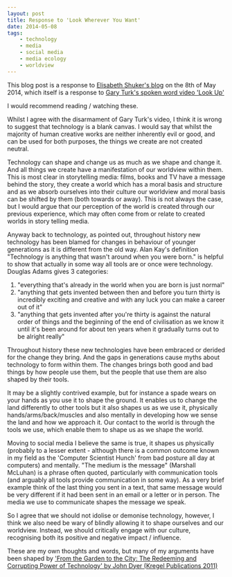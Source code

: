 ```yaml
---
layout: post
title: Response to 'Look Wherever You Want'
date: 2014-05-08
tags:
    - technology
    - media
    - social media
    - media ecology
    - worldview
---
```


This blog post is a response to [Elisabeth Shuker's blog](http://elisabethshuker.wordpress.com/2014/05/08/look-wherever-you-want/) on the 8th of May 2014, which itself is a response to [Gary Turk's spoken word video 'Look Up'](https://www.youtube.com/watch?v=Z7dLU6fk9QY)

I would recommend reading / watching these.

Whilst I agree with the disarmament of Gary Turk's video, I think it is wrong to suggest that technology is a blank canvas. I would say that whilst the majority of human creative works are neither inherently evil or good, and can be used for both purposes, the things we create are not created neutral.

Technology can shape and change us as much as we shape and change it. And all things we create have a manifestation of our worldview within them. This is most clear in storytelling media: films, books and TV have a message behind the story, they create a world which has a moral basis and structure and as we absorb ourselves into their culture our worldview and moral basis can be shifted by them (both towards or away). This is not always the case, but I would argue that our perception of the world is created through our previous experience, which may often come from or relate to created worlds in story telling media.
<!--more-->
Anyway back to technology, as pointed out, throughout history new technology has been blamed for changes in behaviour of younger generations as it is different from the old way. Alan Kay's definition "Technology is anything that wasn't around when you were born." is helpful to show that actually in some way all tools are or once were technology. Douglas Adams gives 3 categories:

1.  "everything that's already in the world when you are born is just normal"
2.  "anything that gets invented between then and before you turn thirty is incredibly exciting and creative and with any luck you can make a career out of it"
3.  "anything that gets invented after you're thirty is against the natural order of things and the beginning of the end of civilisation as we know it until it's been around for about ten years when it gradually turns out to be alright really"

Throughout history these new technologies have been embraced or derided for the change they bring. And the gaps in generations cause myths about technology to form within them. The changes brings both good and bad things by how people use them, but the people that use them are also shaped by their tools.

It may be a slightly contrived example, but for instance a spade wears on your hands as you use it to shape the ground. It enables us to change the land differently to other tools but it also shapes us as we use it, physically hands/arms/back/muscles and also mentally in developing how we sense the land and how we approach it. Our contact to the world is through the tools we use, which enable them to shape us as we shape the world.

Moving to social media I believe the same is true, it shapes us physically (probably to a lesser extent - although there is a common outcome known in my field as the 'Computer Scientist Hunch' from bad posture all day at computers) and mentally. "The medium is the message" (Marshall McLuhan) is a phrase often quoted, particularly with communication tools (and arguably all tools provide communication in some way). As a very brief example think of the last thing you sent in a text, that same message would be very different if it had been sent in an email or a letter or in person. The media we use to communicate shapes the message we speak.

So I agree that we should not idolise or demonise technology, however, I think we also need be wary of blindly allowing it to shape ourselves and our worldview. Instead, we should critically engage with our culture, recognising both its positive and negative impact / influence.

These are my own thoughts and words, but many of my arguments have been shaped by ['From the Garden to the City: The Redeeming and Corrupting Power of Technology' by John Dyer (Kregel Publications 2011)](http://fromthegardentothecity.com/)
